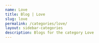 ```yaml
---
name: Love
title: Blog | Love
slug: love
permalink: /categories/love/
layout: sidebar-categories
description: Blogs for the category Love
---
```

